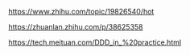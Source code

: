 https://www.zhihu.com/topic/19826540/hot

https://zhuanlan.zhihu.com/p/38625358

https://tech.meituan.com/DDD_in_%20practice.html


